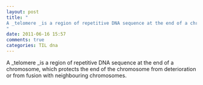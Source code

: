 ```yaml
---
layout: post
title: "
A _telomere _is a region of repetitive DNA sequence at the end of a chromosome, which protects the end of the chromosome from deterioration or from fusion with neighbouring chromosomes.
"
date: 2011-06-16 15:57
comments: true
categories: TIL dna
---
```


A _telomere _is a region of repetitive DNA sequence at the end of a chromosome, which protects the end of the chromosome from deterioration or from fusion with neighbouring chromosomes.

